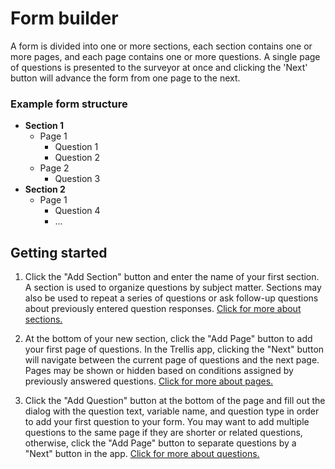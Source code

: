 # Form builder

A form is divided into one or more sections, each section contains one or more pages, and each page contains one or more 
questions. A single page of questions is presented to the surveyor at once and clicking the 'Next' button will advance 
the form from one page to the next.

### Example form structure
+ **Section 1**
  + Page 1
    + Question 1
    + Question 2
  + Page 2
    + Question 3
+ **Section 2**
  + Page 1
    + Question 4
    + ...

## Getting started
1. Click the "Add Section" button and enter the name of your first section. A section is used to organize questions by 
   subject matter. Sections may also be used to repeat a series of questions or ask follow-up questions about previously 
   entered question responses. [Click for more about sections.](Sections.md)  

2. At the bottom of your new section, click the "Add Page" button to add your first page of questions. In the Trellis 
   app, clicking the "Next" button will navigate between the current page of questions and the next page. Pages may be 
   shown or hidden based on conditions assigned by previously answered questions. [Click for more about pages.](Pages.md) 

3. Click the "Add Question" button at the bottom of the page and fill out the dialog with the question text, variable 
   name, and question type in order to add your first question to your form. You may want to add multiple questions to 
   the same page if they are shorter or related questions, otherwise, click the "Add Page" button to separate questions 
   by a "Next" button in the app. [Click for more about questions.](Questions.md) 

